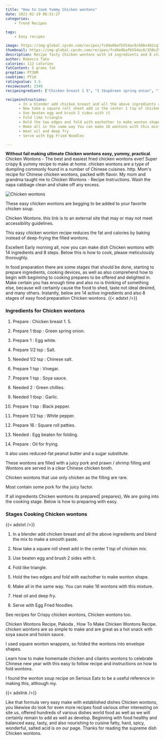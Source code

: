 ```yaml
---
title: "How to Cook Yummy Chicken wontons"
date: 2021-02-19 06:31:27
categories:
    - Trend Recipes
    
tags:
    - Easy recipes

image: https://img-global.cpcdn.com/recipes/fcd4e0bafb554ac0/680x482cq70/chicken-wontons-recipe-main-photo.jpg
thumbnail: https://img-global.cpcdn.com/recipes/fcd4e0bafb554ac0/350x250cq70/chicken-wontons-recipe-main-photo.jpg
description: Recipe Tasty Chicken wontons with 14 ingredients and 8 stages of easy cooking.
author: Rebecca Tate
calories: 113 calories
fatContent: 5 grams fat
preptime: PT39M
cooktime: PT1H
ratingvalue: 3.5
reviewcount: 2349
recipeingredient: ["Chicken breast 1 5", "1 tbspGreen spring onion", "1Egg white", "1/2 tspSalt", "1/2 tspChinese salt", "1 tspVinegar", "1 tspSoya sauce", "2Green chillies", "1 tbspGarlic", "1 tspBlack pepper", "1/2 tspWhite pepper", "16Square roll patties", "Egg beaten for folding", "Oil for frying"]

recipeinstructions: 
      - In a blender add chicken breast and all the above ingredients and blend the mix to make a smooth paste 
      - Now take a square roll sheet add in the center 1 tsp of chicken mix 
      - Use beaten egg and brush 2 sides with it 
      - Fold like triangle 
      - Hold the two edges and fold with eachother to make wonton shape 
      - Make all in the same way You can make 16 wontons with this mixture 
      - Heat oil and deep fry 
      - Serve with Egg Fried Noodles

---
```




**Without fail making ultimate Chicken wontons easy, yummy, practical**. Chicken Wontons - The best and easiest fried chicken wontons ever! Super crispy &amp; yummy recipe to make at home. chicken wontons are a type of dumpling commonly found in a number of Chinese cuisines. http. Mom&#39;s recipe for Chinese chicken wontons, packed with flavor. My mom and grandma taught me to Chicken Wontons - Recipe Instructions. Wash the napa cabbage clean and shake off any excess.


![Chicken wontons](https://img-global.cpcdn.com/recipes/fcd4e0bafb554ac0/680x482cq70/chicken-wontons-recipe-main-photo.jpg "Chicken wontons")



These easy chicken wontons are begging to be added to your favorite chicken soup.

Chicken Wontons. this link is to an external site that may or may not meet accessibility guidelines.

This easy chicken wonton recipe reduces the fat and calories by baking instead of deep-frying the filled wontons.


Excellent Early morning all, now you can make dish Chicken wontons with 14 ingredients and 8 steps. Below this is how to cook, please meticulously thoroughly.

In food preparation there are some stages that should be done, starting to prepare ingredients, cooking devices, as well as also comprehend how to begin with beginning to cooking prepares to be offered and delighted in. Make certain you has enough time and also no is thinking of something else, because will certainly cause the food to shed, taste not ideal desired, and many others. Instantly, below are 14 active ingredients and also 8 stages of easy food preparation Chicken wontons.
{{< adstxt />}}

### Ingredients for Chicken wontons


1. Prepare  : Chicken breast 1. 5.

1. Prepare 1 tbsp : Green spring onion.

1. Prepare 1 : Egg white.

1. Prepare 1/2 tsp : Salt.

1. Needed 1/2 tsp : Chinese salt.

1. Prepare 1 tsp : Vinegar.

1. Prepare 1 tsp : Soya sauce.

1. Needed 2 : Green chillies.

1. Needed 1 tbsp : Garlic.

1. Prepare 1 tsp : Black pepper.

1. Prepare 1/2 tsp : White pepper.

1. Prepare 16 : Square roll patties.

1. Needed  : Egg beaten for folding.

1. Prepare  : Oil for frying.


It also uses reduced-fat peanut butter and a sugar substitute.

These wontons are filled with a juicy pork and prawn / shrimp filling and Wontons are served in a clear Chinese chicken broth.

Chicken wontons that use only chicken as the filling are rare.

Most contain some pork for the juicy factor.


If all ingredients Chicken wontons its prepared| prepares}, We are going into the cooking stage. Below is how to preparing with easy.

### Stages Cooking Chicken wontons

{{< adstxt />}}


1. In a blender add chicken breast and all the above ingredients and blend the mix to make a smooth paste.



1. Now take a square roll sheet add in the center 1 tsp of chicken mix.



1. Use beaten egg and brush 2 sides with it.



1. Fold like triangle.



1. Hold the two edges and fold with eachother to make wonton shape.



1. Make all in the same way. You can make 16 wontons with this mixture.



1. Heat oil and deep fry.



1. Serve with Egg Fried Noodles.




See recipes for Crispy chicken wontons, Chicken wontons too.

Chicken Wontons Recipe, Pakoda , How To Make Chicken Wontons Recipe. chicken wontons are so simple to make and are great as a hot snack with soya sauce and hoisin sauce.

I used square wonton wrappers, so folded the wontons into envelope shapes.

Learn how to make homemade chicken and cilantro wontons to celebrate Chinese new year with this easy to follow recipe and instructions on how to fold wontons.

I found the wonton soup recipe on Serious Eats to be a useful reference in making this, although my.


{{< adslink />}}

Like that formula very easy make with established dishes Chicken wontons, you likewise do look for even more recipes food various other interesting on site us, offered hundreds of various dishes world food as well as we will certainly remain to add as well as develop. Beginning with food healthy and balanced easy, tasty, and also nourishing to cuisine fatty, hard, spicy, wonderful, salted acid is on our page. Thanks for reading the supreme dish Chicken wontons.
